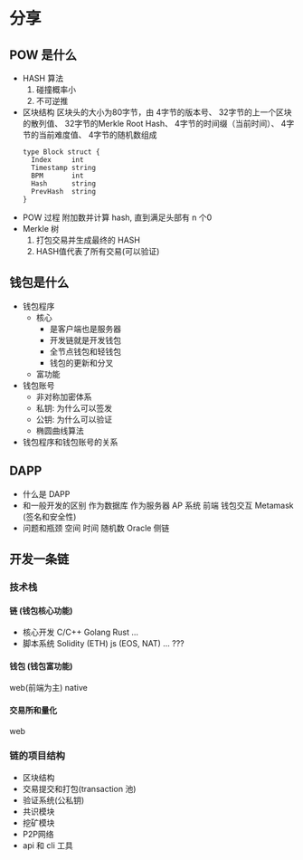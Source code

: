# 分享

## POW 是什么
- HASH 算法
  1. 碰撞概率小
  2. 不可逆推
- 区块结构
  区块头的大小为80字节，由
  4字节的版本号、
  32字节的上一个区块的散列值、
  32字节的Merkle Root Hash、
  4字节的时间缀（当前时间）、
  4字节的当前难度值、
  4字节的随机数组成 
  ```
  type Block struct {
    Index     int
    Timestamp string
    BPM       int
    Hash      string
    PrevHash  string
  }
  ```
- POW 过程
  附加数并计算 hash, 直到满足头部有 n 个0 
- Merkle 树
  1. 打包交易并生成最终的 HASH
  2. HASH值代表了所有交易(可以验证)

## 钱包是什么
- 钱包程序
  - 核心
    - 是客户端也是服务器
    - 开发链就是开发钱包
    - 全节点钱包和轻钱包
    - 钱包的更新和分叉
  - 富功能
- 钱包账号
  - 非对称加密体系
  - 私钥: 为什么可以签发
  - 公钥: 为什么可以验证
  - 椭圆曲线算法
- 钱包程序和钱包账号的关系

## DAPP
- 什么是 DAPP
- 和一般开发的区别
  作为数据库
  作为服务器
  AP 系统
  前端
  钱包交互 Metamask (签名和安全性)
- 问题和瓶颈
  空间
  时间
  随机数
  Oracle
  侧链 
   
## 开发一条链

### 技术栈
#### 链 (钱包核心功能)
- 核心开发
  C/C++
  Golang
  Rust 
  ...
- 脚本系统
  Solidity (ETH)
  js (EOS, NAT)
  ... ???
#### 钱包 (钱包富功能)
  web(前端为主)
  native
#### 交易所和量化
  web

### 链的项目结构
- 区块结构
- 交易提交和打包(transaction 池)
- 验证系统(公私钥)
- 共识模块
- 挖矿模块
- P2P网络
- api 和 cli 工具 
